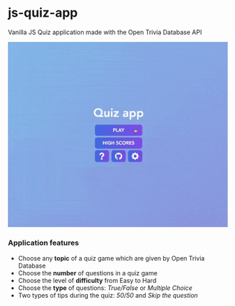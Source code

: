 # js-quiz-app
Vanilla JS Quiz application made with the Open Trivia Database API

![Application](app.gif)

### Application features
* Choose any **topic** of a quiz game which are given by Open Trivia Database
* Choose the **number** of questions in a quiz game
* Choose the level of **difficulty** from Easy to Hard
* Choose the **type** of questions: *True/False* or *Multiple Choice*
* Two types of tips during the quiz: *50/50* and *Skip the question*

